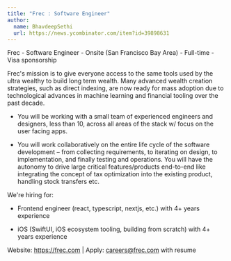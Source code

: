 ```yaml
---
title: "Frec : Software Engineer"
author:
  name: BhavdeepSethi
  url: https://news.ycombinator.com/item?id=39898631
---
```

Frec - Software Engineer - Onsite (San Francisco Bay Area) - Full-time - Visa sponsorship

Frec&#x27;s mission is to give everyone access to the same tools used by the ultra wealthy to build long term wealth. Many advanced wealth creation strategies, such as direct indexing, are now ready for mass adoption due to technological advances in machine learning and financial tooling over the past decade.

- You will be working with a small team of experienced engineers and designers, less than 10, across all areas of the stack w&#x2F; focus on the user facing apps.

- You will work collaboratively on the entire life cycle of the software development – from collecting requirements, to iterating on design, to implementation, and finally testing and operations. You will have the autonomy to drive large critical features&#x2F;products end-to-end like integrating the concept of tax optimization into the existing product, handling stock transfers etc.

We&#x27;re hiring for:

- Frontend engineer (react, typescript, nextjs, etc.) with 4+ years experience

- iOS (SwiftUI, iOS ecosystem tooling, building from scratch) with 4+ years experience

Website: <a href="https:&#x2F;&#x2F;frec.com" rel="nofollow">https:&#x2F;&#x2F;frec.com</a> | Apply: careers@frec.com with resume
